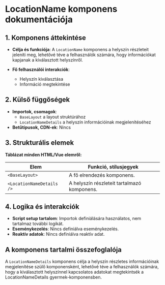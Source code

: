 # **LocationName komponens dokumentációja**

## **1. Komponens áttekintése**
- **Célja és funkciója**: A `LocationName` komponens a helyszín részleteit jeleníti meg, lehetővé téve a felhasználók számára, hogy információkat kapjanak a kiválasztott helyszínről.

- **Fő felhasználói interakciók**:
  - Helyszín kiválasztása
  - Információ megtekintése

## **2. Külső függőségek**
- **Importok, csomagok**:
  - `BaseLayout` a layout struktúrához
  - `LocationNameDetails` a helyszín információinak megjelenítéséhez
- **Betűtípusok, CDN-ek**: Nincs

## **3. Strukturális elemek**
**Táblázat minden HTML/Vue elemről:**

| **Elem**                  | **Funkció, stílusjegyek**                   |
| ------------------------- | ------------------------------------------- |
| `<BaseLayout>`            | A fő elrendezés komponens.                  |
| `<LocationNameDetails />` | A helyszín részleteit tartalmazó komponens. |

## **4. Logika és interakciók**
- **Script setup tartalom**: Importok definiálására használatos, nem tartalmaz további logikát.
- **Eseménykezelés**: Nincs definiálva eseménykezelés.
- **Reaktív adatok**: Nincs definiálva reaktív adat.

## **A komponens tartalmi összefoglalója**
A `LocationNameDetails` komponens célja a helyszín részletes információinak megjelenítése szülő komponensként, lehetővé téve a felhasználók számára, hogy a kiválasztott helyszínnel kapcsolatos adatokat megtekintsék a LocationNameDetails gyermek-komponensben.
